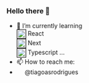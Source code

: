 ### Hello there 👋


- 🌱 I’m currently learning 
</br> <img border="1" width="20" height="20" style="vertical-align:middle" src="https://user-images.githubusercontent.com/68797494/110378607-8dc3b480-8034-11eb-92f6-ea6ecb0336a2.png"> React</a></center> 
</br> <img border="1" width="20" height="20" style="vertical-align:middle" src="https://user-images.githubusercontent.com/68797494/110379037-16425500-8035-11eb-839d-437a06fb1ec4.png"> Next</a></center> 
</br> <img border="1" width="20" height="20" style="vertical-align:middle" src="https://user-images.githubusercontent.com/68797494/110378614-90bea500-8034-11eb-8a21-4f3e4786c01f.png" > Typescript</a></center> ...
- 📫 How to reach me: 
- <img border="" width="15" height="15" text-align="center" src="https://user-images.githubusercontent.com/68797494/110377289-fd38a480-8032-11eb-8b3c-27450410686a.png"></a></center> @tiagoasrodrigues
